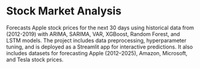 # Stock Market Analysis 
Forecasts Apple stock prices for the next 30 days using historical data from (2012-2019) with ARIMA, SARIMA, VAR, XGBoost, Random Forest, and LSTM models. The project includes data preprocessing, hyperparameter tuning, and is deployed as a Streamlit app for interactive predictions. It also includes datasets for forecasting Apple (2012–2025), Amazon, Microsoft, and Tesla stock prices.
